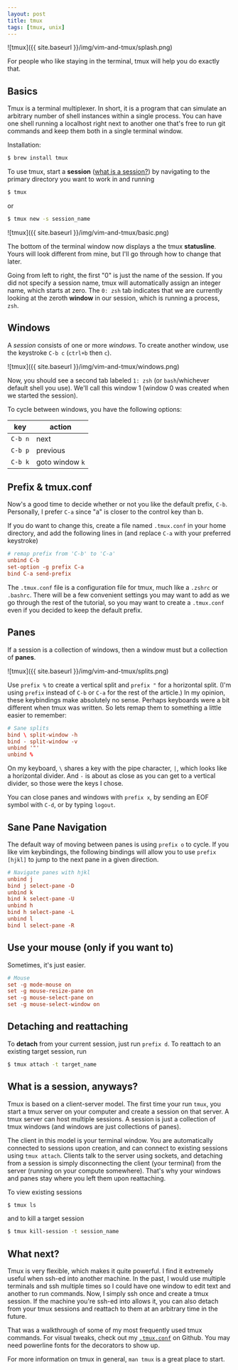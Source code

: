 ```yaml
---
layout: post
title: tmux
tags: [tmux, unix]
---
```


![tmux]({{ site.baseurl }}/img/vim-and-tmux/splash.png)

For people who like staying in the terminal, tmux will help you do exactly that.

<!--excerpt-->

## Basics

Tmux is a terminal multiplexer. In short, it is a program that can simulate an
arbitrary number of shell instances within a single process. You can have one
shell running a localhost right next to another one that's free to run git commands
and keep them both in a single terminal window.

Installation:

~~~ sh
$ brew install tmux
~~~

To use tmux, start a **session** ([what is a session?](#what-is-a-session-anyways))
by navigating to the primary directory you want to work in and running

~~~ sh
$ tmux
~~~

or

~~~ sh
$ tmux new -s session_name
~~~

![tmux]({{ site.baseurl }}/img/vim-and-tmux/basic.png)

The bottom of the terminal window now displays a the tmux **statusline**. Yours
will look different from mine, but I'll go through how to change that later.

Going from left to right, the first "0" is just the name of the session. If you
did not specify a session name, tmux will automatically assign an integer name,
which starts at zero. The `0: zsh` tab indicates that we are currently looking
at the zeroth **window** in our session, which is running a process, `zsh`.

## Windows

A *session* consists of one or more *windows*. To create another window, use the
keystroke `C-b c` (`ctrl+b` then `c`).

![tmux]({{ site.baseurl }}/img/vim-and-tmux/windows.png)

Now, you should see a second tab labeled `1: zsh` (or `bash`/whichever default
shell you use). We'll call this window 1 (window 0 was created when we started
the session).

To cycle between windows, you have the following options:

key     | action
--------| ------
`C-b n` | next
`C-b p` | previous
`C-b k` | goto window `k`

## Prefix & tmux.conf

Now's a good time to decide whether or not you like the default prefix, `C-b`.
Personally, I prefer `C-a` since "a" is closer to the control key than b.

If you do want to change this, create a file named `.tmux.conf` in your home
directory, and add the following lines in (and replace `C-a` with your preferred
keystroke)

~~~ conf
# remap prefix from 'C-b' to 'C-a'
unbind C-b
set-option -g prefix C-a
bind C-a send-prefix
~~~

The `.tmux.conf` file is a configuration file for tmux, much like a `.zshrc` or
`.bashrc`. There will be a few convenient settings you may want to add as we go
through the rest of the tutorial, so you may want to create a `.tmux.conf` even
if you decided to keep the default prefix.

## Panes

If a session is a collection of windows, then a window must but a collection of
**panes**.

![tmux]({{ site.baseurl }}/img/vim-and-tmux/splits.png)

Use `prefix %` to create a vertical split and `prefix "` for a horizontal split.
(I'm using `prefix` instead of `C-b` or `C-a` for the rest of the article.)
In my opinion, these keybindings make absolutely no sense. Perhaps keyboards were
a bit different when tmux was written. So lets remap them to something a little
easier to remember:

~~~ conf
# Sane splits
bind \ split-window -h
bind - split-window -v
unbind '"'
unbind %
~~~

On my keyboard, `\` shares a key with the pipe character, `|`, which looks like
a horizontal divider. And `-` is about as close as you can get to a vertical
divider, so those were the keys I chose.

You can close panes and windows with `prefix x`, by sending an EOF symbol with
`C-d`, or by typing `logout`.

## Sane Pane Navigation

The default way of moving between panes is using `prefix o` to cycle. If you like
vim keybindings, the following bindings will allow you to use `prefix [hjkl]` to
jump to the next pane in a given direction.

~~~ conf
# Navigate panes with hjkl
unbind j
bind j select-pane -D
unbind k
bind k select-pane -U
unbind h
bind h select-pane -L
unbind l
bind l select-pane -R
~~~

## Use your mouse (only if you want to)

Sometimes, it's just easier.

~~~ conf
# Mouse
set -g mode-mouse on
set -g mouse-resize-pane on
set -g mouse-select-pane on
set -g mouse-select-window on
~~~

## Detaching and reattaching

To **detach** from your current session, just run `prefix d`. To reattach to an
existing target session, run

~~~ sh
$ tmux attach -t target_name
~~~

## What is a session, anyways?

Tmux is based on a client-server model. The first time your run `tmux`, you start
a tmux server on your computer and create a session on that server. A tmux server
can host multiple sessions. A session is just a collection of tmux windows (and
windows are just collections of panes).

The client in this model is your terminal window. You are automatically connected
to sessions upon creation, and can connect to existing sessions using `tmux attach`.
Clients talk to the server using sockets, and detaching from a session is simply
disconnecting the client (your terminal) from the server (running on your compute
somewhere). That's why your windows and panes stay where you left them upon
reattaching.

To view existing sessions

~~~ sh
$ tmux ls
~~~

and to kill a target session

~~~ sh
$ tmux kill-session -t session_name
~~~

## What next?

Tmux is very flexible, which makes it quite powerful. I find it extremely useful
when ssh-ed into another machine. In the past, I would use multiple terminals
and ssh multiple times so I could have one window to edit text and another to
run commands. Now, I simply ssh once and create a tmux session. If the machine
you're ssh-ed into allows it, you can also detach from your tmux sessions and
reattach to them at an arbitrary time in the future.

That was a walkthrough of some of my most frequently used tmux commands. For visual
tweaks, check out my
[`.tmux.conf`](https://github.com/zhaorz/.dotfiles/blob/master/tmux.conf)
on Github. You may need powerline fonts for the decorators to show up.

For more information on tmux in general, `man tmux` is a great place to start.




